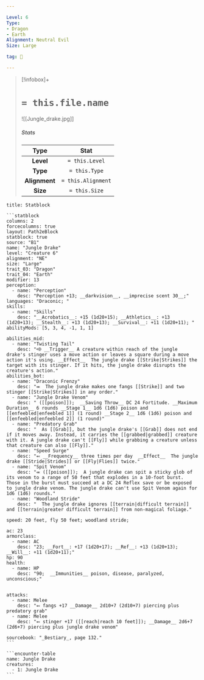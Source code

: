 ```yaml
---

Level: 6
Type:
- Dragon
- Earth
Alignment: Neutral Evil
Size: Large

tag: 👹

---
```


> [!infobox]+
> #  `= this.file.name`
> ![[Jungle_drake.jpg]]
> ##### Stats
> Type | Stat |
> :---:|:---:|
> **Level** | `= this.Level` |
> **Type** | `= this.Type` |
> **Alignment** | `= this.Alignment` |
> **Size** | `= this.Size` |



````ad-info
title: Statblock

```statblock
columns: 2
forcecolumns: true
layout: Path2eBlock
statblock: true
source: "B1"
name: "Jungle Drake"
level: "Creature 6"
alignment: "NE"
size: "Large"
trait_03: "Dragon"
trait_04: "Earth"
modifier: 13
perception:
  - name: "Perception"
    desc: "Perception +13; __darkvision__, __imprecise scent 30__;"
languages: "Draconic; "
skills:
  - name: "Skills"
    desc: "__Acrobatics__: +15 (1d20+15); __Athletics__: +13 (1d20+13); __Stealth__: +13 (1d20+13); __Survival__: +11 (1d20+11); "
abilityMods: [5, 3, 4, -1, 1, 1]

abilities_mid:
  - name: "Twisting Tail"
    desc: "⬲ __Trigger__ A creature within reach of the jungle drake's stinger uses a move action or leaves a square during a move action it's using. __Effect__  The jungle drake [[Strike|Strikes]] the target with its stinger. If it hits, the jungle drake disrupts the creature's action."
abilities_bot:
  - name: "Draconic Frenzy"
    desc: "⬺  The jungle drake makes one fangs [[Strike]] and two stinger [[Strike|Strikes]] in any order."
  - name: "Jungle Drake Venom"
    desc: " ([[poison]]);  __Saving Throw__ DC 24 Fortitude. __Maximum Duration__ 6 rounds __Stage 1__ 1d6 (1d6) poison and [[enfeebled|enfeebled 1]] (1 round) __Stage 2__ 1d6 (1d6) poison and [[enfeebled|enfeebled 2]] (1 round)"
  - name: "Predatory Grab"
    desc: "  As [[Grab]], but the jungle drake's [[Grab]] does not end if it moves away. Instead, it carries the [[grabbed|grabbed]] creature with it. A jungle drake can't [[Fly]] while grabbing a creature unless that creature can also [[Fly]]."
  - name: "Speed Surge"
    desc: "⬻ __Frequency__ three times per day  __Effect__  The jungle drake [[Stride|Strides]] or [[Fly|Flies]] twice."
  - name: "Spit Venom"
    desc: "⬺ ([[poison]]);  A jungle drake can spit a sticky glob of its venom to a range of 50 feet that explodes in a 10-foot burst. Those in the burst must succeed at a DC 24 Reflex save or be exposed to jungle drake venom. The jungle drake can't use Spit Venom again for 1d6 (1d6) rounds."
  - name: "Woodland Stride"
    desc: "  The jungle drake ignores [[terrain|difficult terrain]] and [[terrain|greater difficult terrain]] from non-magical foliage."

speed: 20 feet, fly 50 feet; woodland stride;

ac: 23
armorclass:
  - name: AC
    desc: "23; __Fort__: +17 (1d20+17); __Ref__: +13 (1d20+13); __Will__: +11 (1d20+11);"
hp: 90
health:
  - name: HP
    desc: "90;  __Immunities__ poison, disease, paralyzed, unconscious;"


attacks:
  - name: Melee
    desc: "⬻ fangs +17 __Damage__ 2d10+7 (2d10+7) piercing plus predatory grab"
  - name: Melee
    desc: "⬻ stinger +17 ([[reach|reach 10 feet]]); __Damage__ 2d6+7 (2d6+7) piercing plus jungle drake venom"

sourcebook: "_Bestiary_, page 132."
```

```encounter-table
name: Jungle Drake
creatures:
  - 1: Jungle Drake
```

````


